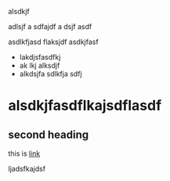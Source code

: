 alsdkjf 


adlsjf a
sdfajdf a
dsjf asdf


asdlkfjasd flaksjdf asdkjfasf


* lakdjsfasdfkj
* ak lkj alksdjf
* alkdsjfa sdlkfja sdfj


# alsdkjfasdflkajsdflasdf


## second heading


this is [link](good)


ljadsfkajdsf